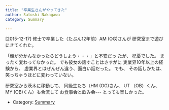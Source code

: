 ```yaml
---
title: "卒業生さんがやってきた"
author: Satoshi Nakagawa
category: Summary

---
```


[2015-12-17]  修士で卒業した（たぶん12年前）AM (OG)さんが
研究室まで遊びにきてくれた。

 「顔が分かんなかったらどうしよう・・・」と不安だっ
たが、
杞憂でした。
まったく変わってなかった。
でも彼女の話すことはさすがに
実業界10年以上の経験から、
虚業界とはぜんぜん違う、面白い話だった。
でも、
その話しかたは、
笑っちゃうほどに変わっていない。

 研究室から茨木に移動して、
同級生たち（HM (OG)さん、
UT （OB）くん、MY (OB)くん）も合流して
お食事会と飲み会---
とっても楽しかった。

- Category: [Summary](categories.html#Summary)

